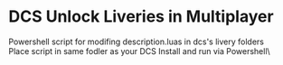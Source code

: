 # DCS Unlock Liveries in Multiplayer
Powershell script for modifing description.luas in dcs's livery folders\
Place script in same fodler as your DCS Install and run via Powershell\
